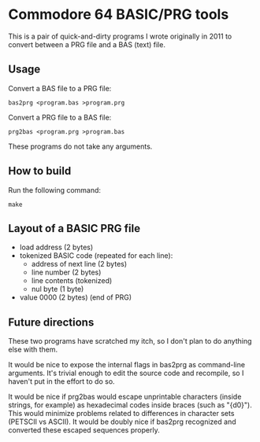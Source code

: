 Commodore 64 BASIC/PRG tools
============================

This is a pair of quick-and-dirty programs I wrote originally in 2011 to
convert between a PRG file and a BAS (text) file.

Usage
-----

Convert a BAS file to a PRG file:

    bas2prg <program.bas >program.prg

Convert a PRG file to a BAS file:

    prg2bas <program.prg >program.bas

These programs do not take any arguments.

How to build
------------

Run the following command:

    make

Layout of a BASIC PRG file
--------------------------

* load address (2 bytes)
* tokenized BASIC code (repeated for each line):
  * address of next line (2 bytes)
  * line number (2 bytes)
  * line contents (tokenized)
  * nul byte (1 byte)
* value 0000 (2 bytes) (end of PRG)

Future directions
-----------------

These two programs have scratched my itch, so I don't plan to do anything else
with them.

It would be nice to expose the internal flags in bas2prg as command-line
arguments. It's trivial enough to edit the source code and recompile, so I
haven't put in the effort to do so.

It would be nice if prg2bas would escape unprintable characters (inside
strings, for example) as hexadecimal codes inside braces (such as "{d0}"). This
would minimize problems related to differences in character sets (PETSCII vs
ASCII). It would be doubly nice if bas2prg recognized and converted these
escaped sequences properly.


